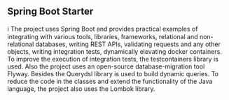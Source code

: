 ## Spring Boot Starter

ℹ️ The project uses Spring Boot and provides practical examples of integrating with various tools, libraries, frameworks, relational and non-relational databases, writing REST APIs, validating requests and any other objects, writing integration tests, dynamically elevating docker containers. To improve the execution of integration tests, the testcontainers library is used. Also the project uses an open-source database-migration tool Flyway. Besides the Querydsl library is used to build dynamic queries. To reduce the code in the classes and extend the functionality of the Java language, the project also uses the Lombok library. 